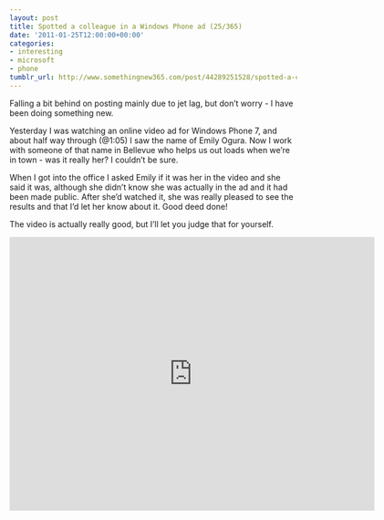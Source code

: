 ```yaml
---
layout: post
title: Spotted a colleague in a Windows Phone ad (25/365)
date: '2011-01-25T12:00:00+00:00'
categories:
- interesting
- microsoft
- phone
tumblr_url: http://www.somethingnew365.com/post/44289251528/spotted-a-colleague-in-a-windows-phone-ad-253
---
```

Falling a bit behind on posting mainly due to jet lag, but don’t worry - I have been doing something new.

Yesterday I was watching an online video ad for Windows Phone 7, and about half way through (@1:05) I saw the name of Emily Ogura. Now I work with someone of that name in Bellevue who helps us out loads when we’re in town - was it really her? I couldn’t be sure.

When I got into the office I asked Emily if it was her in the video and she said it was, although she didn’t know she was actually in the ad and it had been made public. After she’d watched it, she was really pleased to see the results and that I’d let her know about it. Good deed done!

The video is actually really good, but I’ll let you judge that for yourself.

<iframe src="http://www.youtube.com/embed/ygy07xRt6BY?wmode=transparent" frameborder="0" height="480" width="640"></iframe>
